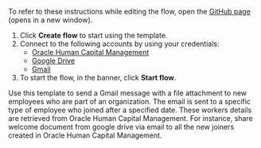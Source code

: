 To refer to these instructions while editing the flow, open the [GitHub page](https://github.com/ot4i/app-connect-templates/tree/master/resources/markdown/Send%20a%20Gmail%20message%20to%20new%20employees%20retrieved%20from%20Oracle%20HCM%20for%20an%20organization_instructions.md) (opens in a new window).

1. Click **Create flow** to start using the template.
2. Connect to the following accounts by using your credentials:
   - [Oracle Human Capital Management](https://www.ibm.com/docs/en/app-connect/containers_cd?topic=apps-oracle-human-capital-management) 
   - [Google Drive](https://www.ibm.com/docs/en/app-connect/containers_cd?topic=apps-google-drive)
   - [Gmail](https://www.ibm.com/docs/en/app-connect/containers_cd?topic=apps-gmail)
3. To start the flow, in the banner, click **Start flow**.


Use this template to send a Gmail message with a file attachment to new employees who are part of an organization. The email is sent to a specific type of employee who joined after a specified date. These workers details are retrieved from Oracle Human Capital Management. For instance, share welcome document from google drive via email to all the new joiners created in Oracle Human Capital Management.

